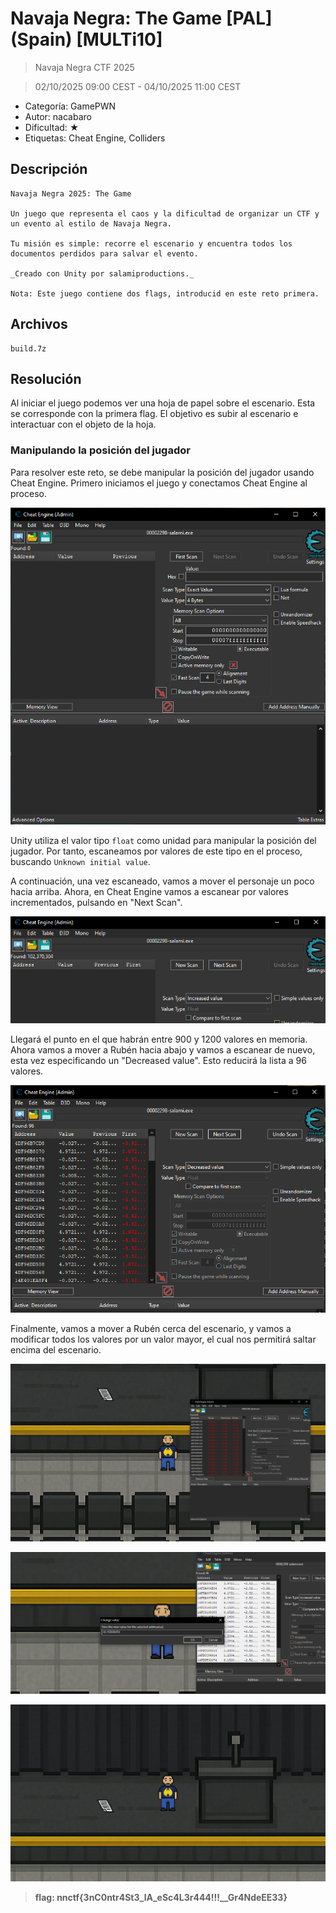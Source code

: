 # Navaja Negra: The Game [PAL] (Spain) [MULTi10]

> Navaja Negra CTF 2025

> 02/10/2025 09:00 CEST - 04/10/2025 11:00 CEST

* Categoría: GamePWN
* Autor: nacabaro
* Dificultad: ★
* Etiquetas: Cheat Engine, Colliders

## Descripción
    
    Navaja Negra 2025: The Game

    Un juego que representa el caos y la dificultad de organizar un CTF y un evento al estilo de Navaja Negra.

    Tu misión es simple: recorre el escenario y encuentra todos los documentos perdidos para salvar el evento.

    _Creado con Unity por salamiproductions._
    
    Nota: Este juego contiene dos flags, introducid en este reto primera.

## Archivos
    
    build.7z

## Resolución

Al iniciar el juego podemos ver una hoja de papel sobre el escenario. Esta se corresponde con la primera flag. El objetivo es subir al escenario e interactuar con el objeto de la hoja.

### Manipulando la posición del jugador

Para resolver este reto, se debe manipular la posición del jugador usando Cheat Engine. Primero iniciamos el juego y conectamos Cheat Engine al proceso.

![](images/1/image-1.png)

Unity utiliza el valor tipo `float` como unidad para manipular la posición del jugador. Por tanto, escaneamos por valores de este tipo en el proceso, buscando `Unknown initial value`. 

A continuación, una vez escaneado, vamos a mover el personaje un poco hacia arriba. Ahora, en Cheat Engine vamos a escanear por valores incrementados, pulsando en "Next Scan".

![alt text](images/1/image-2.png)

Llegará el punto en el que habrán entre 900 y 1200 valores en memoria. Ahora vamos a mover a Rubén hacia abajo y vamos a escanear de nuevo, esta vez especificando un "Decreased value". Esto reducirá la lista a 96 valores.

![](images/1/image-3.png)

Finalmente, vamos a mover a Rubén cerca del escenario, y vamos a modificar todos los valores por un valor mayor, el cual nos permitirá saltar encima del escenario.

![](images/1/image-4.png)

![](images/1/image-5.png)

![](images/1/image-6.png)

> **flag: nnctf{3nC0ntr4St3_lA_eSc4L3r444!!!__Gr4NdeEE33}**